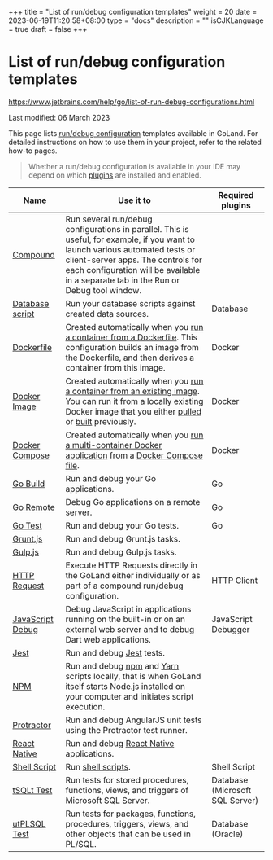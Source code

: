 +++
title = "List of run/debug configuration templates"
weight = 20
date = 2023-06-19T11:20:58+08:00
type = "docs"
description = ""
isCJKLanguage = true
draft = false
+++
# List of run/debug configuration templates﻿

https://www.jetbrains.com/help/go/list-of-run-debug-configurations.html

Last modified: 06 March 2023

This page lists [run/debug configuration](https://www.jetbrains.com/help/go/run-debug-configuration.html) templates available in GoLand. For detailed instructions on how to use them in your project, refer to the related how-to pages.


> Whether a run/debug configuration is available in your IDE may depend on which [plugins](https://www.jetbrains.com/help/go/managing-plugins.html) are installed and enabled.

| Name                                                         | Use it to                                                    | Required plugins                |
| ------------------------------------------------------------ | ------------------------------------------------------------ | ------------------------------- |
| [Compound](https://www.jetbrains.com/help/go/run-debug-multiple.html#compound-configs) | Run several run/debug configurations in parallel. This is useful, for example, if you want to launch various automated tests or client-server apps. The controls for each configuration will be available in a separate tab in the Run or Debug tool window. |                                 |
| [Database script](https://www.jetbrains.com/help/go/run-debug-configuration-database-script.html) | Run your database scripts against created data sources.      | Database                        |
| [Dockerfile](https://www.jetbrains.com/help/go/dockerfile-run-configuration.html) | Created automatically when you [run a container from a Dockerfile](https://www.jetbrains.com/help/go/docker-containers.html#run_image_dockerfile). This configuration builds an image from the Dockerfile, and then derives a container from this image. | Docker                          |
| [Docker Image](https://www.jetbrains.com/help/go/docker-image-run-configuration.html) | Created automatically when you [run a container from an existing image](https://www.jetbrains.com/help/go/docker-containers.html#run_image). You can run it from a locally existing Docker image that you either [pulled](https://www.jetbrains.com/help/go/docker-images.html#pull-image) or [built](https://www.jetbrains.com/help/go/docker-images.html#build-image) previously. | Docker                          |
| [Docker Compose](https://www.jetbrains.com/help/go/docker-compose-run-configuration.html) | Created automatically when you [run a multi-container Docker application](https://www.jetbrains.com/help/go/docker-compose.html) from a [Docker Compose file](https://docs.docker.com/compose/overview/). | Docker                          |
| [Go Build](https://www.jetbrains.com/help/go/go-build.html)  | Run and debug your Go applications.                          | Go                              |
| [Go Remote](https://www.jetbrains.com/help/go/go-remote.html) | Debug Go applications on a remote server.                    | Go                              |
| [Go Test](https://www.jetbrains.com/help/go/go-test.html)    | Run and debug your Go tests.                                 | Go                              |
| [Grunt.js](https://www.jetbrains.com/help/go/run-debug-configuration-grunt.html) | Run and debug Grunt.js tasks.                                |                                 |
| [Gulp.js](https://www.jetbrains.com/help/go/run-debug-configuration-gulp-js.html) | Run and debug Gulp.js tasks.                                 |                                 |
| [HTTP Request](https://www.jetbrains.com/help/go/http-client-in-product-code-editor.html#http-request-run-debug-configurations) | Execute HTTP Requests directly in the GoLand either individually or as part of a compound run/debug configuration. | HTTP Client                     |
| [JavaScript Debug](https://www.jetbrains.com/help/go/run-debug-configuration-javascript-debug.html) | Debug JavaScript in applications running on the built-in or on an external web server and to debug Dart web applications. | JavaScript Debugger             |
| [Jest](https://www.jetbrains.com/help/go/run-debug-configuration-jest.html) | Run and debug [Jest](https://facebook.github.io/jest/) tests. |                                 |
| [NPM](https://www.jetbrains.com/help/go/run-debug-configuration-npm.html) | Run and debug [npm](https://docs.npmjs.com/misc/scripts) and [Yarn](https://yarnpkg.com/en/) scripts locally, that is when GoLand itself starts Node.js installed on your computer and initiates script execution. |                                 |
| [Protractor](https://www.jetbrains.com/help/go/run-debug-configuration-protractor.html) | Run and debug AngularJS unit tests using the Protractor test runner. |                                 |
| [React Native](https://www.jetbrains.com/help/go/run-debug-configuration-react-native.html) | Run and debug [React Native](http://www.reactnative.com/) applications. |                                 |
| [Shell Script](https://www.jetbrains.com/help/go/run-debug-configuration-shell-script.html) | Run [shell scripts](https://www.jetbrains.com/help/go/shell-scripts.html). | Shell Script                    |
| [tSQLt Test](https://www.jetbrains.com/help/go/tsqlt-test.html) | Run tests for stored procedures, functions, views, and triggers of Microsoft SQL Server. | Database (Microsoft SQL Server) |
| [utPLSQL Test](https://www.jetbrains.com/help/go/utplsql-test.html) | Run tests for packages, functions, procedures, triggers, views, and other objects that can be used in PL/SQL. | Database (Oracle)               |